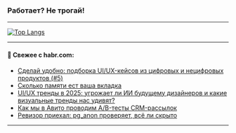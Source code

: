 ### Работает? Не трогай!

---
<!--
#### 🛠️ Technical stack:

![Java](https://img.shields.io/badge/Java-informational?logo=Oracle&style=flat&logoColor=white&color=FF4500)
![Kotlin](https://img.shields.io/badge/Kotlin-informational?logo=Kotlin&style=flat&logoColor=white&color=774D97)
![TS](https://img.shields.io/badge/TypeScript-informational?logo=typeScript&style=flat&logoColor=black&color=017acc)
![Python](https://img.shields.io/badge/Python-informational?logo=Python&style=flat&logoColor=black&color=ffdd54) <br>
![Spring](https://img.shields.io/badge/Spring-informational?logo=Spring&style=flat&logoColor=white&color=6DB33F) 
![SpringBoot](https://img.shields.io/badge/SpringBoot-informational?logo=SpringBoot&style=flat&logoColor=white&color=6DB33F)
![Nest](https://img.shields.io/badge/NestJS-informational?logo=NestJS&style=flat&logoColor=white&color=E0234E) 
![NodeJS](https://img.shields.io/badge/NodeJS-informational?logo=node.js&style=flat&logoColor=white&color=70A760)<br>
![PostgreSQL](https://img.shields.io/badge/PostgreSQL-informational?logo=PostgreSQL&style=flat&logoColor=white&color=DAA520)
![MongoDB](https://img.shields.io/badge/MongoDB-informational?logo=MongoDB&style=flat&logoColor=white&color=870000)
![Apache](https://img.shields.io/badge/Apache-informational?logo=apache&style=flat&logoColor=white&color=f74e28)

___ 
-->

<!--- #### 🛠️ : --->

[![Top Langs](https://github-readme-stats-82jvfl3w3-advtsettinggmailcoms-projects.vercel.app/api/top-langs/?username=zloylis&langs_count=10&hide_title=true&title_color=e6edf3&size_weight=0.5&count_weight=0.5&layout=compact&hide_progress=true&hide_border=true&theme=dracula)](https://github.com/zloylis)

<!---


####  :octocat:&nbsp;&nbsp; Статистика:

![GitHub stats](https://github-readme-stats-u2qms2cxw-advtsettinggmailcoms-projects.vercel.app/api?username=zloylis&show_icons=true&hide_border=true&theme=dracula&title_color=e6edf3&include_all_commits=true&count_private=true&hide_rank=false&hide_title=true&rank_icon=github)
-->
---

#### 💬 Свежее с habr.com:

<!-- BLOG-POST-LIST:START -->
- [Сделай удобно: подборка UI/UX-кейсов из цифровых и нецифровых продуктов &lpar;#5&rpar;](https://habr.com/ru/articles/876168/?utm_source=habrahabr&utm_medium=rss&utm_campaign=876168)
- [Сколько памяти ест ваша вкладка](https://habr.com/ru/companies/sberbank/articles/875924/?utm_source=habrahabr&utm_medium=rss&utm_campaign=875924)
- [UI/UX тренды в 2025: угрожает ли ИИ будущему дизайнеров и какие визуальные тренды нас удивят?](https://habr.com/ru/articles/876130/?utm_source=habrahabr&utm_medium=rss&utm_campaign=876130)
- [Как мы в Авито проводим A/B-тесты CRM-рассылок](https://habr.com/ru/companies/avito/articles/875012/?utm_source=habrahabr&utm_medium=rss&utm_campaign=875012)
- [Ревизор приехал: pg_anon проверяет, всё ли скрыто](https://habr.com/ru/articles/876124/?utm_source=habrahabr&utm_medium=rss&utm_campaign=876124)
<!-- BLOG-POST-LIST:END -->

---
